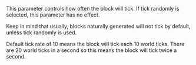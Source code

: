 This parameter controls how often the block will tick. If tick randomly is selected, this parameter
has no effect.

Keep in mind that usually, blocks naturally generated will not tick by default, unless tick randomly
is used.

Default tick rate of 10 means the block will tick each 10 world ticks. There are 20 world ticks in
a second so this means the block will tick twice a second.